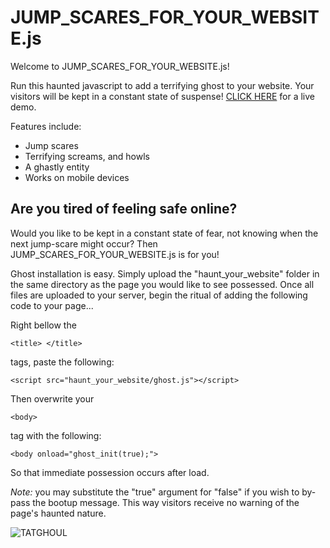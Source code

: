 # JUMP_SCARES_FOR_YOUR_WEBSITE.js
Welcome to JUMP_SCARES_FOR_YOUR_WEBSITE.js!

Run this haunted javascript to add a terrifying ghost to your website. Your visitors will be kept in a constant state of suspense! [CLICK HERE](http://tetrageddon.com/scaresoft/) for a live demo.

Features include:
* Jump scares
* Terrifying screams, and howls
* A ghastly entity
* Works on mobile devices

## Are you tired of feeling safe online?
Would you like to be kept in a constant state of fear, not knowing when the next jump-scare might occur?
Then JUMP_SCARES_FOR_YOUR_WEBSITE.js is for you!

Ghost installation is easy. Simply upload the "haunt_your_website" folder in the same directory as the page you would like to see possessed. Once all files are uploaded to your server, begin the ritual of adding the following code to your page...

Right bellow the
```
<title> </title>
```
tags, paste the following:
```
<script src="haunt_your_website/ghost.js"></script>
```
Then overwrite your
```
<body>
```
tag with the following:
```
<body onload="ghost_init(true);">
```
So that immediate possession occurs after load.

*Note:* you may substitute the "true" argument for "false" if you wish to by-pass the bootup message. This way visitors receive no warning of the page's haunted nature.

![TATGHOUL](http://tetrageddon.com/scaresoft/readme/suchscare.png "TATGHOUL")
